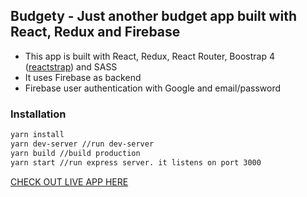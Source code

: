## Budgety - Just another budget app built with React, Redux and Firebase
* This app is built with React, Redux, React Router, Boostrap 4 ([reactstrap](http://reactstrap.github.io/)) and SASS
* It uses Firebase as backend
* Firebase user authentication with Google and email/password

### Installation
```bash
yarn install
yarn dev-server //run dev-server
yarn build //build production
yarn start //run express server. it listens on port 3000
```

[CHECK OUT LIVE APP HERE](https://budgety-179d6.firebaseapp.com)